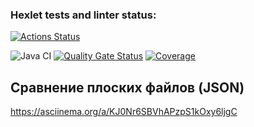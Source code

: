 ### Hexlet tests and linter status:
[![Actions Status](https://github.com/Rsyu/java-project-71/actions/workflows/hexlet-check.yml/badge.svg)](https://github.com/Rsyu/java-project-71/actions)

![Java CI](https://github.com/rsyu/java-project-71/actions/workflows/build.yml/badge.svg)
[![Quality Gate Status](https://sonarcloud.io/api/project_badges/measure?project=Rsyu_java-project-71&metric=alert_status)](https://sonarcloud.io/dashboard?id=Rsyu_java-project-71)
[![Coverage](https://sonarcloud.io/api/project_badges/measure?project=Rsyu_java-project-71&metric=coverage)](https://sonarcloud.io/dashboard?id=Rsyu_java-project-71)


## Сравнение плоских файлов (JSON)
 https://asciinema.org/a/KJ0Nr6SBVhAPzpS1kOxy6ljgC
